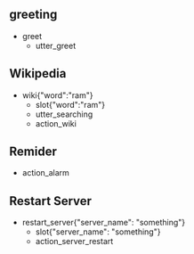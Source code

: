 
<!-- This is a story -->

## greeting
* greet
  - utter_greet


<!-- This is a story -->
## Wikipedia
* wiki{"word":"ram"}      <!-- When intent is 'wiki', get slot 'word' value -->
  - slot{"word":"ram"}    <!-- Set word = extracted value -->
  - utter_searching       <!-- Call utter searching (domaing.yml > template ) -->
  - action_wiki           <!-- Now call custom action 'action_wiki' -->

## Remider
  - action_alarm

  

## Restart Server
* restart_server{"server_name": "something"}
  - slot{"server_name": "something"}
  - action_server_restart





